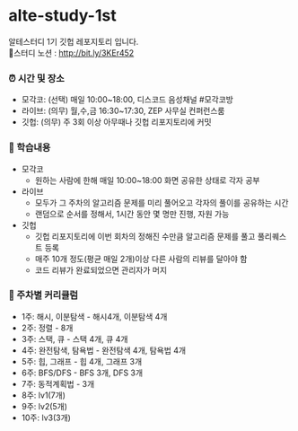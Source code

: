 # alte-study-1st
알테스터디 1기 깃헙 레포지토리 입니다. <br/>
🔗스터디 노션 : http://bit.ly/3KEr452

### ⏰ 시간 및 장소
- 모각코: (선택) 매일 10:00~18:00, 디스코드 음성채널 #모각코방
- 라이브: (의무) 월,수,금 16:30~17:30, ZEP 사무실 컨퍼런스룸
- 깃헙: (의무) 주 3회 이상 아무때나 깃헙 리포지토리에 커밋

### 📖 학습내용
- 모각코
    - 원하는 사람에 한해 매일 10:00~18:00 화면 공유한 상태로 각자 공부
- 라이브
    - 모두가 그 주차의 알고리즘 문제를 미리 풀어오고 각자의 풀이를 공유하는 시간
    - 랜덤으로 순서를 정해서, 1시간 동안 몇 명만 진행, 자원 가능
- 깃헙
    - 깃헙 리포지토리에 이번 회차의 정해진 수만큼 알고리즘 문제를 풀고 풀리퀘스트 등록
    - 매주 10개 정도(평균 매일 2개)이상 다른 사람의 리뷰를 달아야 함
    - 코드 리뷰가 완료되었으면 관리자가 머지

### 📝 주차별 커리큘럼
- 1주: 해시, 이분탐색 - 해시4개, 이분탐색 4개
- 2주: 정렬 - 8개
- 3주: 스택, 큐 - 스택 4개, 큐 4개
- 4주: 완전탐색, 탐욕법 - 완전탐색 4개, 탐욕법 4개
- 5주: 힙, 그래프 - 힙 4개, 그래프 3개
- 6주: BFS/DFS - BFS 3개, DFS 3개
- 7주: 동적계획법 - 3개
- 8주: lv1(7개)
- 9주: lv2(5개)
- 10주: lv3(3개)
